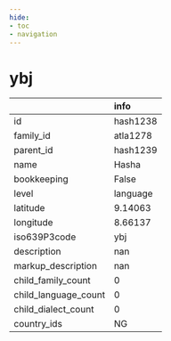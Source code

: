```yaml
---
hide:
- toc
- navigation
---
```

# ybj
|                      | info     |
|:---------------------|:---------|
| id                   | hash1238 |
| family_id            | atla1278 |
| parent_id            | hash1239 |
| name                 | Hasha    |
| bookkeeping          | False    |
| level                | language |
| latitude             | 9.14063  |
| longitude            | 8.66137  |
| iso639P3code         | ybj      |
| description          | nan      |
| markup_description   | nan      |
| child_family_count   | 0        |
| child_language_count | 0        |
| child_dialect_count  | 0        |
| country_ids          | NG       |